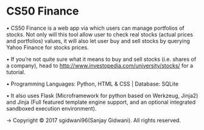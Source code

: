 # CS50 Finance

• CS50 Finance is a web app via which users can manage portfolios of stocks. Not only will this tool allow user to check real stocks (actual prices and portfolios) values, it will also let user buy and sell stocks by querying Yahoo Finance for stocks prices.

• If you’re not quite sure what it means to buy and sell stocks (i.e. shares of a company), head to http://www.investopedia.com/university/stocks/ for a tutorial.

• Programming Languages: Python, HTML & CSS | Database: SQLite

• It also uses Flask (Microframework for python based on Werkzeug, Jinja2) and Jinja (Full featured template engine support, and an optional integrated sandboxed execution environment).

-> Copyright © 2017 sgidwani96(Sanjay Gidwani). All rights reserved.
